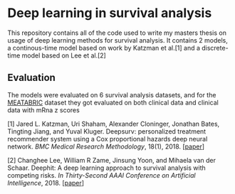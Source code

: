 # Deep learning in survival analysis

This repository contains all of the code used to write my masters thesis on usage of deep learning methods for survival analysis. It contains 2 models, a continous-time model based on work by Katzman et al.[1] and a discrete-time model based on Lee et al.[2]

## Evaluation
The models were evaluated on 6 survival analysis datasets, and for the [MEATABRIC](https://www.cbioportal.org/study/summary?id=brca_metabric) dataset they got evaluated on both clinical data and clinical data with mRna z scores 

[1] Jared L. Katzman, Uri Shaham, Alexander Cloninger, Jonathan Bates, Tingting Jiang, and Yuval Kluger. Deepsurv: personalized treatment recommender system using a Cox proportional hazards deep neural network.  _BMC Medical Research Methodology_, 18(1), 2018. [[paper](https://doi.org/10.1186/s12874-018-0482-1)]

[2] Changhee Lee, William R Zame, Jinsung Yoon, and Mihaela van der Schaar. Deephit: A deep learning approach to survival analysis with competing risks.  _In Thirty-Second AAAI Conference on Artificial Intelligence_, 2018. [[paper](http://medianetlab.ee.ucla.edu/papers/AAAI_2018_DeepHit)]
